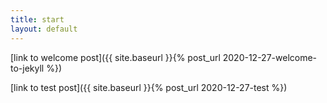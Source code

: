 ```yaml
---
title: start
layout: default
---
```


[link to welcome post]({{ site.baseurl }}{% post_url 2020-12-27-welcome-to-jekyll %})

[link to test post]({{ site.baseurl }}{% post_url 2020-12-27-test %})